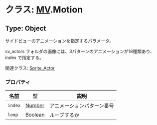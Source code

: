 # クラス: [MV](MV.md).Motion

## Type: Object
サイドビューのアニメーションを指定するパラメータ。

sv_actors フォルダの画像には、3パターンのアニメーションが18種類あり、index で指定する。

関連クラス: [Sprite_Actor](Sprite_Actor.md)

### プロパティ

| 名前 | 型 | 説明 |
| --- | --- | --- |
| `index` | [Number](Number.md) | アニメーションパターン番号 |
| `loop` | Boolean | ループするか |
